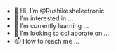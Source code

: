 - 👋 Hi, I’m @Rushikeshelectronic
- 👀 I’m interested in ...
- 🌱 I’m currently learning ...
- 💞️ I’m looking to collaborate on ...
- 📫 How to reach me ...

<!---
Rushikeshelectronic/Rushikeshelectronic is a ✨ special ✨ repository because its `README.md` (this file) appears on your GitHub profile.
You can click the Preview link to take a look at your changes.
--->
